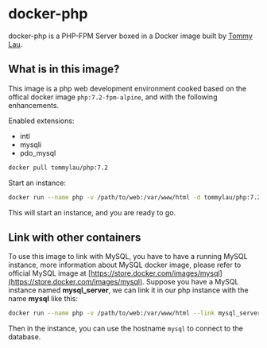 # docker-php

docker-php is a PHP-FPM Server boxed in a Docker image built by [Tommy Lau](http://tommy.net.cn/).

## What is in this image?

This image is a php web development environment cooked based on the offical docker image `php:7.2-fpm-alpine`, and with the following enhancements.

Enabled extensions:

- intl
- mysqli
- pdo_mysql

```bash
docker pull tommylau/php:7.2
```

Start an instance:

```bash
docker run --name php -v /path/to/web:/var/www/html -d tommylau/php:7.2
```

This will start an instance, and you are ready to go.

## Link with other containers

To use this image to link with MySQL, you have to have a running MySQL instance, more information about MySQL docker image, please refer to official MySQL image at [https://store.docker.com/images/mysql](https://store.docker.com/images/mysql). Suppose you have a MySQL instance named **mysql_server**, we can link it in our php instance with the name **mysql** like this:

```bash
docker run --name php -v /path/to/web:/var/www/html --link mysql_server:mysql -d tommylau/php:7.2
```

Then in the instance, you can use the hostname `mysql` to connect to the database.
